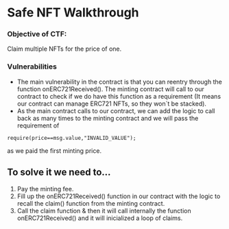 # Safe NFT Walkthrough

### Objective of CTF: 
Claim multiple NFTs for the price of one.

### Vulnerabilities
- The main vulnerability in the contract is that you can reentry through the function onERC721Received(). The minting contract will call to our contract to check if we do have this function as a requirement (It means our contract can manage ERC721 NFTs, so they won´t be stacked).
- As the main contract calls to our contract, we can add the logic to call back as many times to the minting contract and we will pass the requirement of
```
require(price==msg.value,"INVALID_VALUE");
```
as we paid the first minting price.

## To solve it we need to...
1. Pay the minting fee.
2. Fill up the onERC721Received() function in our contract with the logic to recall the claim() function from the minting contract.
3. Call the claim function & then it will call internally the function onERC721Received() and it will inicialized a loop of claims. 
